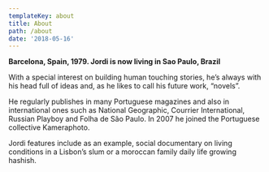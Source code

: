 ```yaml
---
templateKey: about
title: About
path: /about
date: '2018-05-16'
---
```

**Barcelona, Spain, 1979. Jordi is now living in Sao Paulo, Brazil**

With a special interest on building human touching stories, he’s always with his head full of ideas and, as he likes to call his future work, “novels”.

He regularly publishes in many Portuguese magazines and also in international ones such as National Geographic, Courrier International, Russian Playboy and Folha de São Paulo. In 2007 he joined the Portuguese collective Kameraphoto.

Jordi features include as an example, social documentary on living conditions in a Lisbon’s slum or a moroccan family daily life growing hashish.
